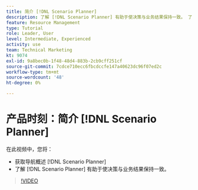 ```yaml
---
title: 简介 [!DNL Scenario Planner]
description: 了解 [!DNL Scenario Planner] 有助于使决策与业务结果保持一致。 了解如何导航 [!DNL Scenario Planner].
feature: Resource Management
type: Tutorial
role: Leader, User
level: Intermediate, Experienced
activity: use
team: Technical Marketing
kt: 9074
exl-id: 9a8bec0b-1f48-48d4-883b-2cb9cff251cf
source-git-commit: 7cdce710ecc6fbcdccfe147a40623dc96f07ed2c
workflow-type: tm+mt
source-wordcount: '48'
ht-degree: 0%

---
```


# 产品时刻：简介 [!DNL Scenario Planner]

在此视频中，您将：

* 获取导航概述 [!DNL Scenario Planner]
* 了解 [!DNL Scenario Planner] 有助于使决策与业务结果保持一致。

>[!VIDEO](https://video.tv.adobe.com/v/335316/?quality=12)
